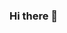 ### Hi there 👋

<!--
**New-Dev21/New-Dev21** is a ✨ _special_ ✨ repository because its `README.md` (this file) appears on your GitHub profile.

Here are some ideas to get you started:

- 🔭 I’m currently working on my new website ...
- 🌱 I’m currently learning Python, HTML, CSS, JavaScript...
- 👯 I’m looking to collaborate on a program...
- 🤔 I’m looking for help with JavaScript...
- 💬 Ask me about Python...
- 📫 How to reach me: newdev21.7@gmail.com ...
- ⚡ Fun fact: Grapes burst like an explosive on heating in a microwave ...
-->
